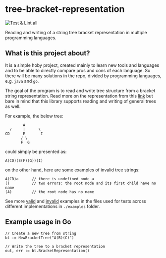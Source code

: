 # tree-bracket-representation

[![Test & Lint all](https://github.com/urgas9/tree-bracket-representation/workflows/Test%20&%20Lint%20all/badge.svg)](https://github.com/urgas9/tree-bracket-representation)

Reading and writing of a string tree bracket representation in multiple programming languages.

## What is this project about?

It is a simple hoby project, created mainly to learn new tools and languages and to be able to directly compare pros and cons of each language. 
So there will be many solutions in the repo, divided by programming languages, e.g. `java` and `go`.

The goal of the program is to read and write tree structure from a bracket string representation. 
Read more on the representation from this [link](https://www.geeksforgeeks.org/binary-tree-string-brackets/) 
but bare in mind that this library supports reading and writing of general trees as well.
 
For example, the below tree:

            A
      /     |      \
    CD      E       I
           / \
           F  G

could simply be presented as:

    A(CD)(E(F)(G))(I)


on the other hand, here are some examples of invalid tree strings:

    A(CD)a      // there is undefined node a
    ()          // two errors: the root node and its first child have no name
    (A)         // the root node has no name
    
See more [valid](./examples/bracket-tree-valid-cases.json) and [invalid](./examples/bracket-tree-invalid-cases.json) 
examples in the files used for tests across different implementations in `./examples` folder.

## Example usage in Go

    // Create a new tree from string
    bt := NewBracketTree("A(B)(C)")
    
    // Write the tree to a bracket representation
    out, err := bt.BracketRepresentation()
